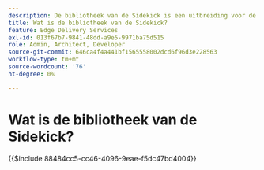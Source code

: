 ```yaml
---
description: De bibliotheek van de Sidekick is een uitbreiding voor de AEM Sidekick die ontwikkelaars toelaat om UI-gedreven hulpmiddelen voor inhoudsauteurs tot stand te brengen. Het omvat een ingebouwde blokinsteekmodule die een lijst van alle blokken aan auteurs op een intuïtieve manier kan tonen, die de behoefte aan auteurs om elke variatie van een blok te herinneren of te zoeken verwijdert. Ontwikkelaars kunnen ook hun eigen insteekmodules voor de sidekick-bibliotheek schrijven.
title: Wat is de bibliotheek van de Sidekick?
feature: Edge Delivery Services
exl-id: 013f67b7-9841-48dd-a9e5-9971ba75d515
role: Admin, Architect, Developer
source-git-commit: 646ca4f4a441bf1565558002dcd6f96d3e228563
workflow-type: tm+mt
source-wordcount: '76'
ht-degree: 0%

---
```


# Wat is de bibliotheek van de Sidekick?

{{$include 88484cc5-cc46-4096-9eae-f5dc47bd4004}}
